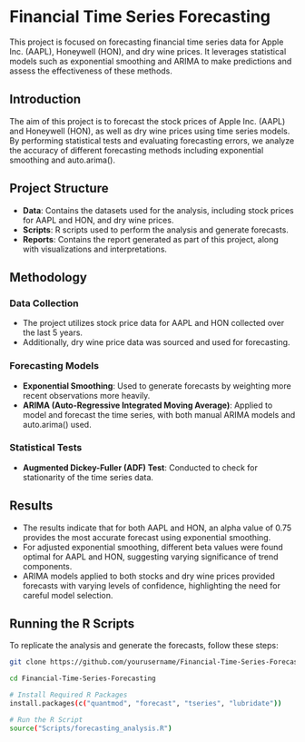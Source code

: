 # Financial Time Series Forecasting

This project is focused on forecasting financial time series data for Apple Inc. (AAPL), Honeywell (HON), and dry wine prices. It leverages statistical models such as exponential smoothing and ARIMA to make predictions and assess the effectiveness of these methods.

## Introduction

The aim of this project is to forecast the stock prices of Apple Inc. (AAPL) and Honeywell (HON), as well as dry wine prices using time series models. By performing statistical tests and evaluating forecasting errors, we analyze the accuracy of different forecasting methods including exponential smoothing and auto.arima().

## Project Structure

- **Data**: Contains the datasets used for the analysis, including stock prices for AAPL and HON, and dry wine prices.
- **Scripts**: R scripts used to perform the analysis and generate forecasts.
- **Reports**: Contains the report generated as part of this project, along with visualizations and interpretations.

## Methodology

### Data Collection
- The project utilizes stock price data for AAPL and HON collected over the last 5 years.
- Additionally, dry wine price data was sourced and used for forecasting.

### Forecasting Models
- **Exponential Smoothing**: Used to generate forecasts by weighting more recent observations more heavily.
- **ARIMA (Auto-Regressive Integrated Moving Average)**: Applied to model and forecast the time series, with both manual ARIMA models and auto.arima() used.

### Statistical Tests
- **Augmented Dickey-Fuller (ADF) Test**: Conducted to check for stationarity of the time series data.

## Results

- The results indicate that for both AAPL and HON, an alpha value of 0.75 provides the most accurate forecast using exponential smoothing.
- For adjusted exponential smoothing, different beta values were found optimal for AAPL and HON, suggesting varying significance of trend components.
- ARIMA models applied to both stocks and dry wine prices provided forecasts with varying levels of confidence, highlighting the need for careful model selection.

## Running the R Scripts

To replicate the analysis and generate the forecasts, follow these steps:

```sh
git clone https://github.com/yourusername/Financial-Time-Series-Forecasting.git

cd Financial-Time-Series-Forecasting

# Install Required R Packages
install.packages(c("quantmod", "forecast", "tseries", "lubridate"))

# Run the R Script
source("Scripts/forecasting_analysis.R")
